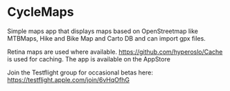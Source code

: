 # CycleMaps

Simple maps app that displays maps based on OpenStreetmap like MTBMaps, Hike and Bike Map and Carto DB and can import gpx files.

Retina maps are used where available. https://github.com/hyperoslo/Cache is used for caching. The app is available on the AppStore

Join the Testflight group for occasional betas here: https://testflight.apple.com/join/6vHqOfhG
